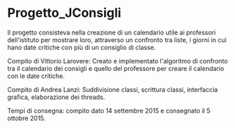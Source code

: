 # Progetto_JConsigli

Il progetto consisteva nella creazione di un calendario utile ai professori dell'istituto per mostrare loro, attraverso un confronto tra liste, i giorni in cui hano date critiche con più di un consiglio di classe.

Compito di Vittorio Larovere:
  Creato e implementato l'algoritmo di confronto tra il calendario dei consigli e quello del professore per creare il calendario con le date critiche.

Compito di Andrea Lanzi:
  Suddivisione classi, scrittura classi, interfaccia grafica, elaborazione dei threads.

Tempi di consegna: compito dato 14 settembre 2015 e consegnato il 5 ottobre 2015.
